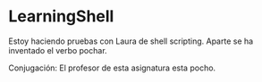 # LearningShell
Estoy haciendo pruebas con Laura de shell scripting.
Aparte se ha inventado el verbo pochar.

Conjugación:
El profesor de esta asignatura esta pocho.
